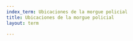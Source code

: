 ```yaml
---
index_term: Ubicaciones de la morgue policial
title: Ubicaciones de la morgue policial
layout: term

---
```

